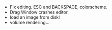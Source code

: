 - Fix editing. ESC and BACKSPACE, colorscheme.
- Drag Window crashes editor.
- load an image from disk!
- volume rendering...

